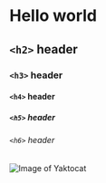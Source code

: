 # Hello world
## `<h2>` header
### `<h3>` header
#### `<h4>` header
##### `<h5>` header
###### `<h6>` header

![Image of Yaktocat](https://octodex.github.com/images/yaktocat.png)
